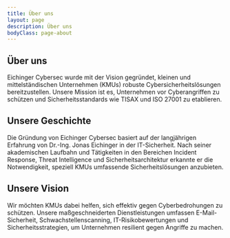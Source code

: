 ```yaml
---
title: Über uns
layout: page
description: Über uns
bodyClass: page-about
---
```


## Über uns

Eichinger Cybersec wurde mit der Vision gegründet, kleinen und mittelständischen Unternehmen (KMUs) robuste Cybersicherheitslösungen bereitzustellen. Unsere Mission ist es, Unternehmen vor Cyberangriffen zu schützen und Sicherheitsstandards wie TISAX und ISO 27001 zu etablieren.

## Unsere Geschichte

Die Gründung von Eichinger Cybersec basiert auf der langjährigen Erfahrung von Dr.-Ing. Jonas Eichinger in der IT-Sicherheit. Nach seiner akademischen Laufbahn und Tätigkeiten in den Bereichen Incident Response, Threat Intelligence und Sicherheitsarchitektur erkannte er die Notwendigkeit, speziell KMUs umfassende Sicherheitslösungen anzubieten.

## Unsere Vision

Wir möchten KMUs dabei helfen, sich effektiv gegen Cyberbedrohungen zu schützen. Unsere maßgeschneiderten Dienstleistungen umfassen E-Mail-Sicherheit, Schwachstellenscanning, IT-Risikobewertungen und Sicherheitsstrategien, um Unternehmen resilient gegen Angriffe zu machen.
